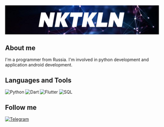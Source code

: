 ![Header](https://github.com/NKTKLN/NKTKLN/blob/main/attachments/background.jpg)

## About me
I'm a programmer from Russia. I'm involved in python development and application android development.

## Languages and Tools
![Python](https://img.shields.io/badge/-Python-black?style=for-the-badge&logo=python)
![Dart](https://img.shields.io/badge/-Dart-black?style=for-the-badge&logo=Dart&logoColor=blue)
![Flutter](https://img.shields.io/badge/-Flutter-black?style=for-the-badge&logo=flutter&logoColor=informational)
![SQL](https://img.shields.io/badge/-SQL-black?style=for-the-badge&logo=mysql&logoColor=blue)

## Follow me
[![Telegram](https://img.shields.io/badge/-Telegram-black?style=for-the-badge&logo=telegram)](https://t.me/NKTKLN)
